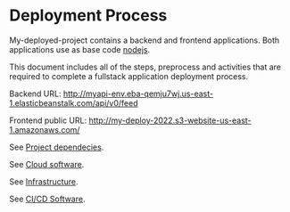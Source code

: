 # Deployment Process

My-deployed-project contains a backend and frontend applications. Both applications use as base code [nodejs](https://nodejs.org/en/). 

This document includes all of the steps, preprocess and activities that are required to complete a fullstack application deployment process.

Backend URL: http://myapi-env.eba-qemju7wj.us-east-1.elasticbeanstalk.com/api/v0/feed

Frontend public URL: http://my-deploy-2022.s3-website-us-east-1.amazonaws.com/

See [Project dependecies](Dependecies.md).

See [Cloud software](CloudSoftware.md).

See [Infrastructure](Infrastructure.md).

See [CI/CD Software](CICD.md).
